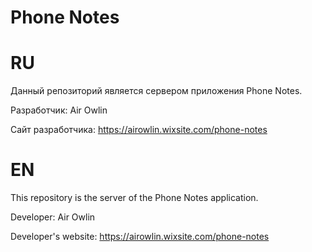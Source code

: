 # Phone Notes
# RU
Данный репозиторий является сервером приложения Phone Notes.

Разработчик: Air Owlin

Сайт разработчика: https://airowlin.wixsite.com/phone-notes



# EN
This repository is the server of the Phone Notes application.

Developer: Air Owlin

Developer's website: https://airowlin.wixsite.com/phone-notes
